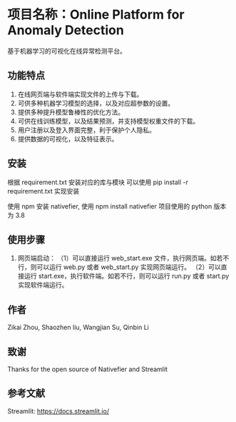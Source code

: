 # 项目名称：Online Platform for Anomaly Detection
基于机器学习的可视化在线异常检测平台。

## 功能特点
1. 在线网页端与软件端实现文件的上传与下载。
2. 可供多种机器学习模型的选择，以及对应超参数的设置。
3. 提供多种提升模型鲁棒性的优化方法。
4. 可供在线训练模型，以及结果预测，并支持模型权重文件的下载。
5. 用户注册以及登入界面完整，利于保护个人隐私。
6. 提供数据的可视化，以及特征表示。

## 安装
根据 requirement.txt 安装对应的库与模块
可以使用 pip install -r requirement.txt 实现安装

使用 npm 安装 nativefier, 使用 npm install nativefier
项目使用的 python 版本为 3.8

## 使用步骤
1. 网页端启动：
    （1）可以直接运行 web_start.exe 文件，执行网页端。如若不行，则可以运行 web.py 或者 web_start.py 实现网页端运行。
    （2）可以直接运行 start.exe，执行软件端。如若不行，则可以运行 run.py 或者 start.py 实现软件端运行。


## 作者
Zikai Zhou, Shaozhen liu, Wangjian Su, Qinbin Li

## 致谢
Thanks for the open source of Nativefier and Streamlit

## 参考文献
Streamlit: https://docs.streamlit.io/
